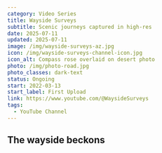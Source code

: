 ```yaml
---
category: Video Series
title: Wayside Surveys
subtitle: Scenic journeys captured in high-res
date: 2025-07-11
updated: 2025-07-11
image: /img/wayside-surveys-az.jpg
icon: /img/wayside-surveys-channel-icon.jpg
icon_alt: Compass rose overlaid on desert photo
photo: /img/photo-road.jpg
photo_classes: dark-text
status: Ongoing
start: 2022-03-13
start_label: First Upload
link: https://www.youtube.com/@WaysideSurveys
tags:
  - YouTube Channel
---
```

## The wayside beckons
